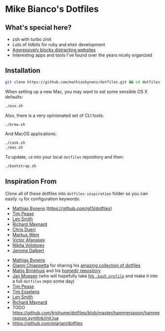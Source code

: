 # Mike Bianco's Dotfiles

## What's special here?

* zsh with turbo zinit
* Lots of tidbits for ruby and elixir development
* [Aggressively blocks distracting websites](http://mikebian.co/how-to-block-distracting-websites-on-your-laptop/)
* Interesting apps and tools I've found over the years nicely organized
## Installation

```bash
git clone https://github.com/mathiasbynens/dotfiles.git && cd dotfiles && ./bootstrap.sh
```

When setting up a new Mac, you may want to set some sensible OS X defaults:

```bash
./osx.sh
```

Also, there is a very opinionated set of CLI tools:

```bash
./brew.sh
```

And MacOS applications:

```bash
./cask.sh
./mas.sh
```

To update, `cd` into your local `dotfiles` repository and then:

```bash
./bootstrap.sh
```

## Inspiration From

Clone all of these dotfiles into `dotfiles-inspiration` folder so you can easily `rg` for configuration keywords:

* [Mathias Bynens](https://github.com/mathiasbynens/dotfiles)
(https://github.com/gf3/dotfiles)
* [Tim Pease](https://github.com/TwP/dotfiles)
* [Len Smith](https://github.com/ignu/dotfiles)
* [Richard Maynard](https://github.com/ephur/zshrc)
* [Chris Duerr](https://github.com/chrisduerr/dotfiles)
* [Markus Wein](https://github.com/cypher/dotfiles)
* [Victor Afanasev](https://github.com/vifreefly/dotfiles)
* [Nikita Voloboev](https://github.com/nikitavoloboev/dotfiles)
* [Jerome Dalbert](https://github.com/jeromedalbert/dotfiles)
- [Mathias Bynens](https://github.com/mathiasbynens/dotfiles)
- [Gianni Chiappetta](http://gf3.ca/) for sharing his [amazing collection of dotfiles](https://github.com/gf3/dotfiles)
- [Matijs Brinkhuis](http://hotfusion.nl/) and his [homedir repository](https://github.com/matijs/homedir)
- [Jan Moesen](http://jan.moesen.nu/) (who will hopefully take [his `.bash_profile`](https://gist.github.com/1156154) and make it into a full `dotfiles` repo some day)
- [Tim Pease](https://github.com/TwP/dotfiles)
- [Tim Esselens](http://devel.datif.be/)
- [Len Smith](https://github.com/ignu/dotfiles)
- [Richard Maynard](https://github.com/ephur/zshrc)
- TODO https://github.com/trishume/dotfiles/blob/master/hammerspoon/hammerspoon.symlink/init.lua
- https://github.com/ptarjan/dotfiles
